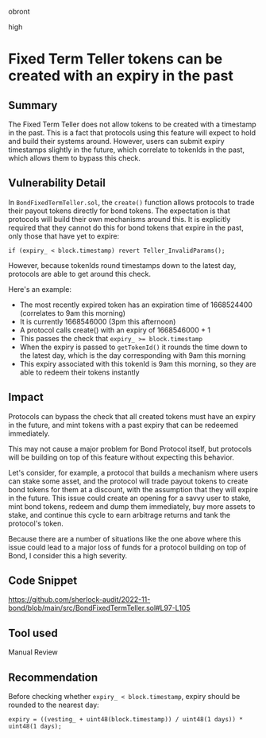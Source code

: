 obront

high

# Fixed Term Teller tokens can be created with an expiry in the past

## Summary

The Fixed Term Teller does not allow tokens to be created with a timestamp in the past. This is a fact that protocols using this feature will expect to hold and build their systems around. However, users can submit expiry timestamps slightly in the future, which correlate to tokenIds in the past, which allows them to bypass this check.

## Vulnerability Detail

In `BondFixedTermTeller.sol`, the `create()` function allows protocols to trade their payout tokens directly for bond tokens. The expectation is that protocols will build their own mechanisms around this. It is explicitly required that they cannot do this for bond tokens that expire in the past, only those that have yet to expire:

```solidity
if (expiry_ < block.timestamp) revert Teller_InvalidParams();
```

However, because tokenIds round timestamps down to the latest day, protocols are able to get around this check.

Here's an example:
- The most recently expired token has an expiration time of 1668524400 (correlates to 9am this morning)
- It is currently 1668546000 (3pm this afternoon)
- A protocol calls create() with an expiry of 1668546000 + 1
- This passes the check that `expiry_ >= block.timestamp`
- When the expiry is passed to `getTokenId()` it rounds the time down to the latest day, which is the day corresponding with 9am this morning
- This expiry associated with this tokenId is 9am this morning, so they are able to redeem their tokens instantly

## Impact

Protocols can bypass the check that all created tokens must have an expiry in the future, and mint tokens with a past expiry that can be redeemed immediately. 

This may not cause a major problem for Bond Protocol itself, but protocols will be building on top of this feature without expecting this behavior. 

Let's consider, for example, a protocol that builds a mechanism where users can stake some asset, and the protocol will trade payout tokens to create bond tokens for them at a discount, with the assumption that they will expire in the future. This issue could create an opening for a savvy user to stake, mint bond tokens, redeem and dump them immediately, buy more assets to stake, and continue this cycle to earn arbitrage returns and tank the protocol's token.

Because there are a number of situations like the one above where this issue could lead to a major loss of funds for a protocol building on top of Bond, I consider this a high severity.

## Code Snippet

https://github.com/sherlock-audit/2022-11-bond/blob/main/src/BondFixedTermTeller.sol#L97-L105

## Tool used

Manual Review

## Recommendation

Before checking whether `expiry_ < block.timestamp`, expiry should be rounded to the nearest day:

```solidity
expiry = ((vesting_ + uint48(block.timestamp)) / uint48(1 days)) * uint48(1 days);
```